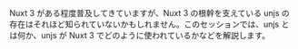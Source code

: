 Nuxt 3 がある程度普及してきていますが、Nuxt 3 の根幹を支えている unjs の存在はそれほど知られていないかもしれません。このセッションでは、unjs とは何か、unjs が Nuxt 3 でどのように使われているかなどを解説します。
